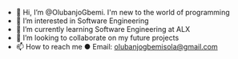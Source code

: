 - 👋 Hi, I’m @OlubanjoGbemi. I'm new to the world of programming
- 👀 I’m interested in Software Engineering 
- 🌱 I’m currently learning Software Engineering at ALX
- 💞️ I’m looking to collaborate on my future projects
- 📫 How to reach me 
● Email: olubanjogbemisola@gmail.com 

<!---
OlubanjoGbemi/OlubanjoGbemi is a ✨ special ✨ repository because its `README.md` (this file) appears on your GitHub profile.
You can click the Preview link to take a look at your changes.
--->
